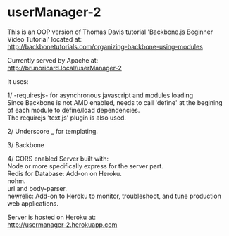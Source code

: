 userManager-2
=============

This is an OOP version of Thomas Davis tutorial 'Backbone.js Beginner Video Tutorial' located at:<br>
http://backbonetutorials.com/organizing-backbone-using-modules

Currently served by Apache at:<br>
http://brunoricard.local/userManager-2

It uses:

1/ -requiresjs- for asynchronous javascript and modules loading<br>
Since Backbone is not AMD enabled, needs to call 'define' at the begining of each module to define/load dependencies.<br>
The requirejs 'text.js' plugin is also used.

2/ Underscore _ for templating.

3/ Backbone

4/ CORS enabled Server built with:<br>
Node or more specifically express for the server part.<br>
Redis for Database: Add-on on Heroku.<br>
nohm.<br>
url and body-parser.<br>
newrelic: Add-on to Heroku to monitor, troubleshoot, and tune production web applications.

Server is hosted on Heroku at:<br>
http://usermanager-2.herokuapp.com
